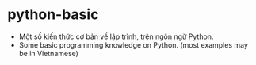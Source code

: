 # python-basic

- Một số kiến thức cơ bản về lập trình, trên ngôn ngữ Python.
- Some basic programming knowledge on Python. (most examples may be in Vietnamese)
